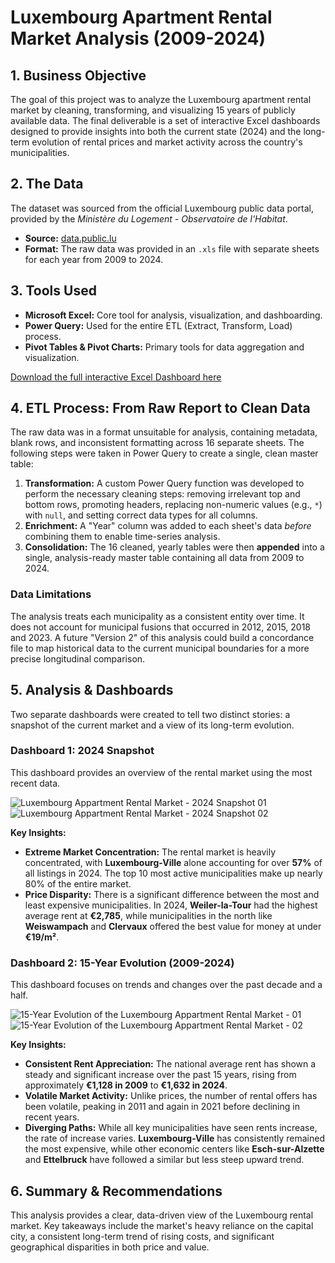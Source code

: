 # **Luxembourg Apartment Rental Market Analysis (2009-2024)**

## **1. Business Objective**

The goal of this project was to analyze the Luxembourg apartment rental market by cleaning, transforming, and visualizing 15 years of publicly available data. The final deliverable is a set of interactive Excel dashboards designed to provide insights into both the current state (2024) and the long-term evolution of rental prices and market activity across the country's municipalities.

## **2. The Data**

The dataset was sourced from the official Luxembourg public data portal, provided by the *Ministère du Logement - Observatoire de l'Habitat*.

-   **Source:** [data.public.lu](https://data.public.lu/fr/datasets/loyers-annonces-des-logements-par-commune/)
-   **Format:** The raw data was provided in an `.xls` file with separate sheets for each year from 2009 to 2024.

## **3. Tools Used**

-   **Microsoft Excel:** Core tool for analysis, visualization, and dashboarding.
-   **Power Query:** Used for the entire ETL (Extract, Transform, Load) process.
-   **Pivot Tables & Pivot Charts:** Primary tools for data aggregation and visualization.

[Download the full interactive Excel Dashboard here](https://docs.google.com/spreadsheets/d/1gVOSNHWLajXGg7O_Qu0IRpR78_kMvrAP/edit?usp=sharing&ouid=107403495220001874026&rtpof=true&sd=true)

## **4. ETL Process: From Raw Report to Clean Data**

The raw data was in a format unsuitable for analysis, containing metadata, blank rows, and inconsistent formatting across 16 separate sheets. The following steps were taken in Power Query to create a single, clean master table:

1.  **Transformation:** A custom Power Query function was developed to perform the necessary cleaning steps: removing irrelevant top and bottom rows, promoting headers, replacing non-numeric values (e.g., `*`) with `null`, and setting correct data types for all columns.
2.  **Enrichment:** A "Year" column was added to each sheet's data *before* combining them to enable time-series analysis.
3.  **Consolidation:** The 16 cleaned, yearly tables were then **appended** into a single, analysis-ready master table containing all data from 2009 to 2024.

### **Data Limitations**
The analysis treats each municipality as a consistent entity over time. It does not account for municipal fusions that occurred in 2012, 2015, 2018 and 2023. A future "Version 2" of this analysis could build a concordance file to map historical data to the current municipal boundaries for a more precise longitudinal comparison.

## **5. Analysis & Dashboards**

Two separate dashboards were created to tell two distinct stories: a snapshot of the current market and a view of its long-term evolution.

### **Dashboard 1: 2024 Snapshot**
This dashboard provides an overview of the rental market using the most recent data.

![Luxembourg Appartment Rental Market - 2024 Snapshot 01](Dashboard_2024-images-0.jpg)
![Luxembourg Appartment Rental Market - 2024 Snapshot 02](Dashboard_2024-images-1.jpg)

**Key Insights:**

-   **Extreme Market Concentration:** The rental market is heavily concentrated, with **Luxembourg-Ville** alone accounting for over **57%** of all listings in 2024. The top 10 most active municipalities make up nearly 80% of the entire market.
-   **Price Disparity:** There is a significant difference between the most and least expensive municipalities. In 2024, **Weiler-la-Tour** had the highest average rent at **€2,785**, while municipalities in the north like **Weiswampach** and **Clervaux** offered the best value for money at under **€19/m²**.

### **Dashboard 2: 15-Year Evolution (2009-2024)**
This dashboard focuses on trends and changes over the past decade and a half.

![15-Year Evolution of the Luxembourg Appartment Rental Market - 01](Dashboard_2009-2024-images-0.jpg)
![15-Year Evolution of the Luxembourg Appartment Rental Market - 02](Dashboard_2009-2024-images-1.jpg)

**Key Insights:**

-   **Consistent Rent Appreciation:** The national average rent has shown a steady and significant increase over the past 15 years, rising from approximately **€1,128 in 2009** to **€1,632 in 2024**.
-   **Volatile Market Activity:** Unlike prices, the number of rental offers has been volatile, peaking in 2011 and again in 2021 before declining in recent years.
-   **Diverging Paths:** While all key municipalities have seen rents increase, the rate of increase varies. **Luxembourg-Ville** has consistently remained the most expensive, while other economic centers like **Esch-sur-Alzette** and **Ettelbruck** have followed a similar but less steep upward trend.

## **6. Summary & Recommendations**

This analysis provides a clear, data-driven view of the Luxembourg rental market. Key takeaways include the market's heavy reliance on the capital city, a consistent long-term trend of rising costs, and significant geographical disparities in both price and value.

